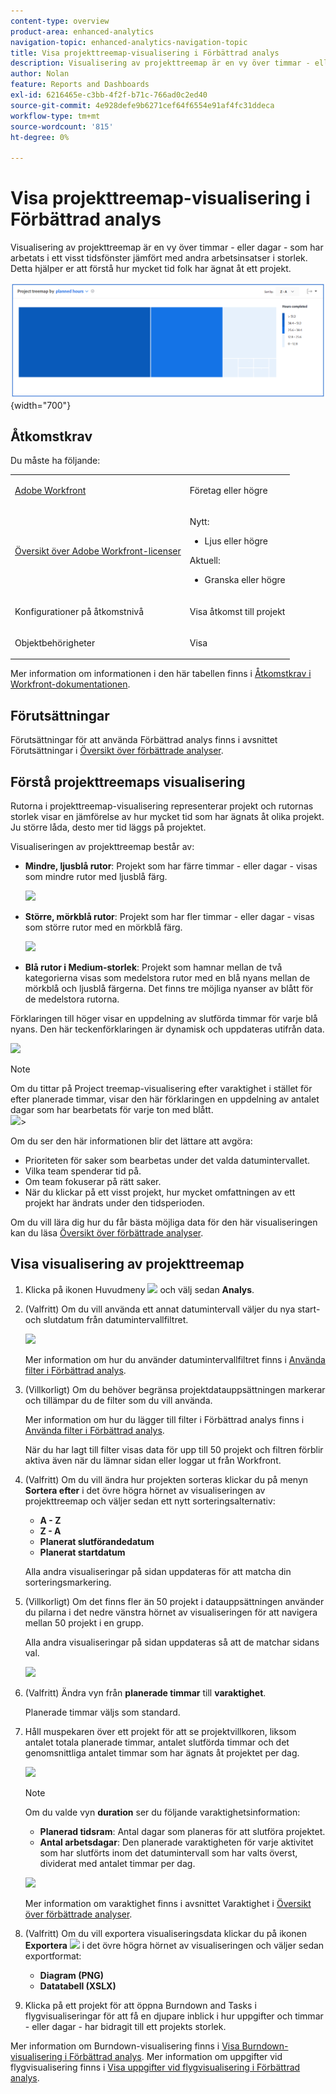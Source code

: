 ```yaml
---
content-type: overview
product-area: enhanced-analytics
navigation-topic: enhanced-analytics-navigation-topic
title: Visa projekttreemap-visualisering i Förbättrad analys
description: Visualisering av projekttreemap är en vy över timmar - eller dagar - som har arbetats i ett visst tidsfönster jämfört med andra arbetsinsatser i storlek. Detta hjälper er att förstå hur mycket tid folk har ägnat åt ett projekt.
author: Nolan
feature: Reports and Dashboards
exl-id: 6216465e-c3bb-4f2f-b71c-766ad0c2ed40
source-git-commit: 4e928defe9b6271cef64f6554e91af4fc31ddeca
workflow-type: tm+mt
source-wordcount: '815'
ht-degree: 0%

---
```


# Visa projekttreemap-visualisering i Förbättrad analys

<!-- Audited: 12/2023 -->

Visualisering av projekttreemap är en vy över timmar - eller dagar - som har arbetats i ett visst tidsfönster jämfört med andra arbetsinsatser i storlek. Detta hjälper er att förstå hur mycket tid folk har ägnat åt ett projekt.

![](assets/project-treemap-350x126.png){width="700"}

## Åtkomstkrav

Du måste ha följande:

<table style="table-layout:auto"> 
 <col> 
 <col> 
 <tbody> 
  <tr> 
   <td role="rowheader"><a href="https://www.workfront.com/plans" target="_blank">Adobe Workfront</a></td> 
   <td> <p>Företag eller högre</p> </td> 
  </tr> 
  <tr> 
   <td role="rowheader"><a href="../administration-and-setup/add-users/access-levels-and-object-permissions/wf-licenses.md" class="MCXref xref">Översikt över Adobe Workfront-licenser</a></td> 
   <td>   <p>Nytt:</p> 
   <ul><li>Ljus eller högre</li></ul>
   <p>Aktuell:</p>
   <ul><li>Granska eller högre</li></ul>
 </td> 
  </tr> 
  <tr> 
   <td role="rowheader">Konfigurationer på åtkomstnivå</td> 
   <td> <p>Visa åtkomst till projekt</p> <!--<p>Note: If you still don't have access, ask your Workfront administrator if they set additional restrictions in your access level.<br>For information on how a Workfront administrator can change your access level, see <a href="../administration-and-setup/add-users/configure-and-grant-access/create-modify-access-levels.md" class="MCXref xref">Create or modify custom access levels</a>.</p>--> </td> 
  </tr> 
  <tr> 
   <td role="rowheader">Objektbehörigheter</td> 
   <td> <p>Visa</p> <!--<p>For information on requesting additional access, see <a href="../workfront-basics/grant-and-request-access-to-objects/request-access.md" class="MCXref xref">Request access to objects </a>.</p>--> </td> 
  </tr> 
 </tbody> 
</table>

Mer information om informationen i den här tabellen finns i [Åtkomstkrav i Workfront-dokumentationen](/help/quicksilver/administration-and-setup/add-users/access-levels-and-object-permissions/access-level-requirements-in-documentation.md).

## Förutsättningar

Förutsättningar för att använda Förbättrad analys finns i avsnittet Förutsättningar i [Översikt över förbättrade analyser](../enhanced-analytics/enhanced-analytics-overview.md).

## Förstå projekttreemaps visualisering

Rutorna i projekttreemap-visualisering representerar projekt och rutornas storlek visar en jämförelse av hur mycket tid som har ägnats åt olika projekt. Ju större låda, desto mer tid läggs på projektet.

Visualiseringen av projekttreemap består av:

* **Mindre, ljusblå rutor**: Projekt som har färre timmar - eller dagar - visas som mindre rutor med ljusblå färg.

  ![](assets/project-treemap-smaller-box.png)

* **Större, mörkblå rutor**: Projekt som har fler timmar - eller dagar - visas som större rutor med en mörkblå färg.

  ![](assets/project-treemap-larger-box-350x205.png)

* **Blå rutor i Medium-storlek**: Projekt som hamnar mellan de två kategorierna visas som medelstora rutor med en blå nyans mellan de mörkblå och ljusblå färgerna. Det finns tre möjliga nyanser av blått för de medelstora rutorna.

Förklaringen till höger visar en uppdelning av slutförda timmar för varje blå nyans. Den här teckenförklaringen är dynamisk och uppdateras utifrån data.

![](assets/project-treemap-hours-completed.png)

>[!NOTE]
>
>Om du tittar på Project treemap-visualisering efter varaktighet i stället för efter planerade timmar, visar den här förklaringen en uppdelning av antalet dagar som har bearbetats för varje ton med blått.\
>![](assets/project-treemap-days-worked.png)>

Om du ser den här informationen blir det lättare att avgöra:

* Prioriteten för saker som bearbetas under det valda datumintervallet.
* Vilka team spenderar tid på.
* Om team fokuserar på rätt saker.
* När du klickar på ett visst projekt, hur mycket omfattningen av ett projekt har ändrats under den tidsperioden.

Om du vill lära dig hur du får bästa möjliga data för den här visualiseringen kan du läsa [Översikt över förbättrade analyser](../enhanced-analytics/enhanced-analytics-overview.md).

## Visa visualisering av projekttreemap

1. Klicka på ikonen Huvudmeny ![](assets/main-menu-icon-16x12.png) och välj sedan **Analys**.
1. (Valfritt) Om du vill använda ett annat datumintervall väljer du nya start- och slutdatum från datumintervallfiltret.

   ![](assets/filters-select-date-range-350x344.png)

   Mer information om hur du använder datumintervallfiltret finns i [Använda filter i Förbättrad analys](../enhanced-analytics/use-enhanced-analytics-filters.md).

1. (Villkorligt) Om du behöver begränsa projektdatauppsättningen markerar och tillämpar du de filter som du vill använda.

   Mer information om hur du lägger till filter i Förbättrad analys finns i [Använda filter i Förbättrad analys](../enhanced-analytics/use-enhanced-analytics-filters.md).

   När du har lagt till filter visas data för upp till 50 projekt och filtren förblir aktiva även när du lämnar sidan eller loggar ut från Workfront.

1. (Valfritt) Om du vill ändra hur projekten sorteras klickar du på menyn **Sortera efter** i det övre högra hörnet av visualiseringen av projekttreemap och väljer sedan ett nytt sorteringsalternativ:

   * **A - Z**
   * **Z - A**
   * **Planerat slutförandedatum**
   * **Planerat startdatum**

   Alla andra visualiseringar på sidan uppdateras för att matcha din sorteringsmarkering.

1. (Villkorligt) Om det finns fler än 50 projekt i datauppsättningen använder du pilarna i det nedre vänstra hörnet av visualiseringen för att navigera mellan 50 projekt i en grupp.

   Alla andra visualiseringar på sidan uppdateras så att de matchar sidans val.

   ![](assets/pagination-350x118.png)

1. (Valfritt) Ändra vyn från **planerade timmar** till **varaktighet**.

   Planerade timmar väljs som standard.

1. Håll muspekaren över ett projekt för att se projektvillkoren, liksom antalet totala planerade timmar, antalet slutförda timmar och det genomsnittliga antalet timmar som har ägnats åt projektet per dag.

   ![](assets/project-treemap-project-details-350x404.png)

   >[!NOTE]
   >
   >Om du valde vyn **duration** ser du följande varaktighetsinformation:
   >
   >* **Planerad tidsram**: Antal dagar som planeras för att slutföra projektet.
   >* **Antal arbetsdagar**: Den planerade varaktigheten för varje aktivitet som har slutförts inom det datumintervall som har valts överst, dividerat med antalet timmar per dag.
   >   
   >![](assets/duration-treemap-350x159.png)
   >
   >Mer information om varaktighet finns i avsnittet Varaktighet i [Översikt över förbättrade analyser](../enhanced-analytics/enhanced-analytics-overview.md).

1. (Valfritt) Om du vill exportera visualiseringsdata klickar du på ikonen **Exportera** ![](assets/export.png) i det övre högra hörnet av visualiseringen och väljer sedan exportformat:

   * **Diagram (PNG)**
   * **Datatabell (XSLX)**

1. Klicka på ett projekt för att öppna Burndown and Tasks i flygvisualiseringar för att få en djupare inblick i hur uppgifter och timmar - eller dagar - har bidragit till ett projekts storlek.

Mer information om Burndown-visualisering finns i [Visa Burndown-visualisering i Förbättrad analys](../enhanced-analytics/burndown-overview.md). Mer information om uppgifter vid flygvisualisering finns i [Visa uppgifter vid flygvisualisering i Förbättrad analys](../enhanced-analytics/tasks-in-flight-overview.md).

